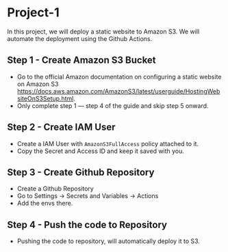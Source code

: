 # Project-1
In this project, we will deploy a static website to Amazon S3. We will automate the deployment using the Github Actions.

## Step 1 - Create Amazon S3 Bucket
- Go to the official Amazon documentation on configuring a static website on Amazon S3 https://docs.aws.amazon.com/AmazonS3/latest/userguide/HostingWebsiteOnS3Setup.html. 
- Only complete step 1 — step 4 of the guide and skip step 5 onward.

## Step 2 - Create IAM User
- Create a IAM User with `AmazonS3FullAccess` policy attached to it.
- Copy the Secret and Access ID and keep it saved with you.

## Step 3 - Create Github Repository
- Create a Github Repository
- Go to Settings -> Secrets and Variables -> Actions
- Add the envs there.

## Step 4 - Push the code to Repository
- Pushing the code to repository, will automatically deploy it to S3.